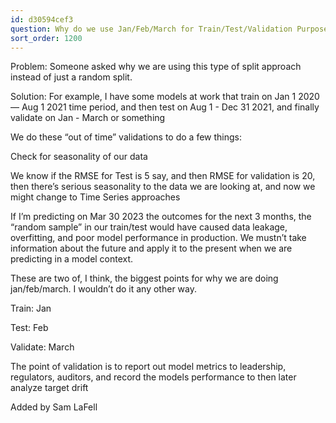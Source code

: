 ```yaml
---
id: d30594cef3
question: Why do we use Jan/Feb/March for Train/Test/Validation Purposes?
sort_order: 1200
---
```


Problem: Someone asked why we are using this type of split approach instead of just a random split.

Solution: For example, I have some models at work that train on Jan 1 2020 — Aug 1 2021 time period, and then test on Aug 1 - Dec 31 2021, and finally validate on Jan - March or something

We do these “out of time”  validations to do a few things:

Check for seasonality of our data

We know if the RMSE for Test is 5 say, and then RMSE for validation is 20, then there’s serious seasonality to the data we are looking at, and now we might change to Time Series approaches

If I’m predicting on Mar 30 2023 the outcomes for the next 3 months, the “random sample” in our train/test would have caused data leakage, overfitting, and poor model performance in production. We mustn’t take information about the future and apply it to the present when we are predicting in a model context.

These are two of, I think, the biggest points for why we are doing jan/feb/march. I wouldn’t do it any other way.

Train: Jan

Test: Feb

Validate: March

The point of validation is to report out model metrics to leadership, regulators, auditors, and record the models performance to then later analyze target drift

Added by Sam LaFell

